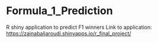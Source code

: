 # Formula_1_Prediction
R shiny application to predict F1 winners
Link to application: https://zainabaljaroudi.shinyapps.io/r_final_project/
